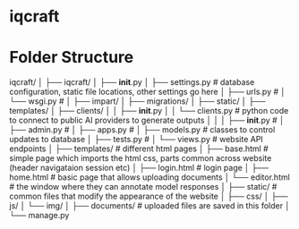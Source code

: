# iqcraft

# Folder Structure
iqcraft/
│
├── iqcraft/
│   ├── __init__.py
│   ├── settings.py  # database configuration, static file locations, other settings go here
│   ├── urls.py      # 
│   └── wsgi.py      # 
│
├── impart/
│   ├── migrations/
│   ├── static/
│   ├── templates/
│   ├── clients/
│   │   ├── __init__.py
│   │   └── clients.py  # python code to connect to public AI providers to generate outputs
│   │
│   ├── __init__.py  #
│   ├── admin.py     #
│   ├── apps.py      #
│   ├── models.py    # classes to control updates to database
│   ├── tests.py     # 
│   └── views.py     # website API endpoints
│
├── templates/  # different html pages 
│   ├── base.html    # simple page which imports the html css, parts common across website (header navigataion session etc)
│   ├── login.html   # login page
│   ├── home.html    # basic page that allows uploading documents
│   └── editor.html  # the window where they can annotate model responses
│
├── static/  # common files that modify the appearance of the website
│   ├── css/
│   ├── js/
│   └── img/
│
├── documents/  # uploaded files are saved in this folder
│
└── manage.py
